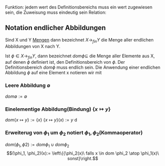 Funktion: jedem wert des Definitionsbereichs muss ein wert zugewiesen sein, die Zuweisung muss eindeutig sein
Relation:

## Notation endlicher Abbildungen
Sind X und Y [Mengen](Mengen.md) dann bezeichnet $X\to_{fin} Y$ die Menge aller endlichen Abbildungen von X nach Y.

Ist $\phi \in X\to_{fin} Y$, dann bezeichnet $dom \phi \subseteq$ die Menge aller Elemente aus X, auf denen $\phi$ definiert ist, den Definitionsbereich von $\phi$. Der Definitionsbereich $dom \phi$ muss endlich sein.
Die Anwendung einer endlichen Abbildung $\phi$ auf eine Element x notieren wir mit

### Leere Abbildung $\emptyset$
$dom \emptyset := \emptyset$
### Einelementige Abbildung(Bindung) $\{x \mapsto y\}$
$dom \{x\mapsto y\}:= \{x\}$
$\{x\mapsto y\}(x) := y$
d
### Erweiterug von $\phi_1$ um $\phi_2$ notiert $\phi_1, \phi_2$(Kommaoperator)

$dom(\phi_1, \phi2) := dom \phi_1 \cup dom \phi_2$
$$(\phi_1, \phi_2)(x):= \left\{{\phi_2(x)\ falls x \in dom \phi_2
\atop \phi_1(x)\ sonst}\right.$$